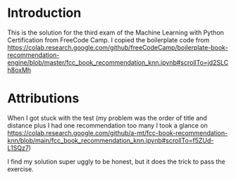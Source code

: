 # Introduction

This is the solution for the third exam of the Machine Learning with Python Certification from FreeCode Camp.
I copied the boilerplate code from https://colab.research.google.com/github/freeCodeCamp/boilerplate-book-recommendation-engine/blob/master/fcc_book_recommendation_knn.ipynb#scrollTo=jd2SLCh8oxMh 

# Attributions

When I got stuck with the test (my problem was the order of title and distance plus I had one recommendation too many I took a glance on https://colab.research.google.com/github/a-mt/fcc-book-recommendation-knn/blob/main/fcc_book_recommendation_knn.ipynb#scrollTo=f5ZUd-L1SQz7)

I find my solution super uggly to be honest, but it does the trick to pass the exercise.